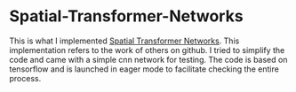 # Spatial-Transformer-Networks

This is what I implemented [Spatial Transformer Networks](https://arxiv.org/abs/1506.02025). This implementation refers to the work of others on github. I tried to simplify the code and came with a simple cnn network for testing. The code is based on tensorflow and is launched in eager mode to facilitate checking the entire process.
